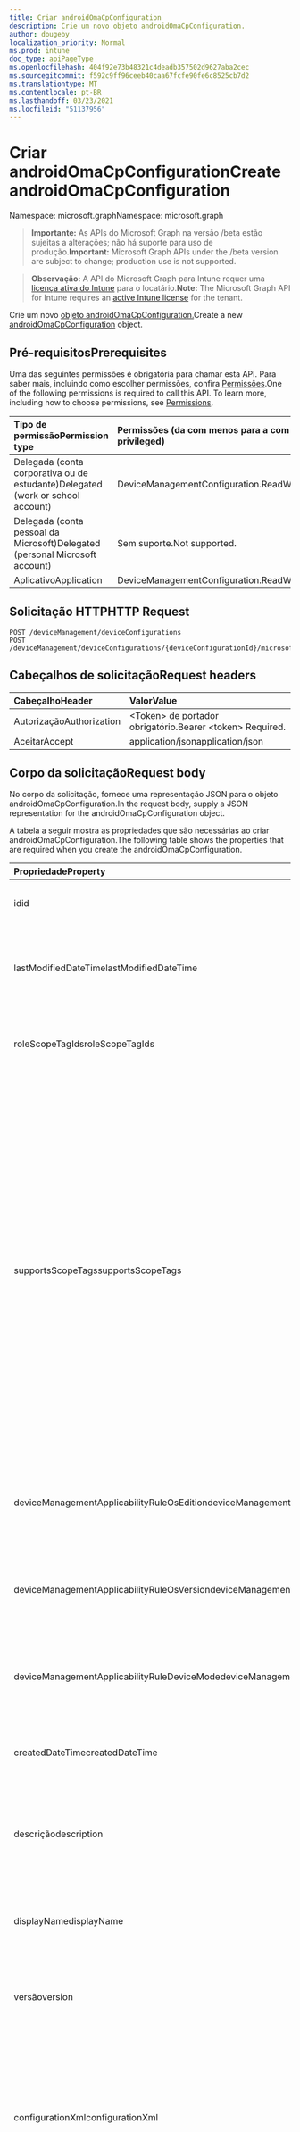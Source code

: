 ```yaml
---
title: Criar androidOmaCpConfiguration
description: Crie um novo objeto androidOmaCpConfiguration.
author: dougeby
localization_priority: Normal
ms.prod: intune
doc_type: apiPageType
ms.openlocfilehash: 404f92e73b48321c4deadb357502d9627aba2cec
ms.sourcegitcommit: f592c9ff96ceeb40caa67fcfe90fe6c8525cb7d2
ms.translationtype: MT
ms.contentlocale: pt-BR
ms.lasthandoff: 03/23/2021
ms.locfileid: "51137956"
---
```

# <a name="create-androidomacpconfiguration"></a><span data-ttu-id="e1cf1-103">Criar androidOmaCpConfiguration</span><span class="sxs-lookup"><span data-stu-id="e1cf1-103">Create androidOmaCpConfiguration</span></span>

<span data-ttu-id="e1cf1-104">Namespace: microsoft.graph</span><span class="sxs-lookup"><span data-stu-id="e1cf1-104">Namespace: microsoft.graph</span></span>

> <span data-ttu-id="e1cf1-105">**Importante:** As APIs do Microsoft Graph na versão /beta estão sujeitas a alterações; não há suporte para uso de produção.</span><span class="sxs-lookup"><span data-stu-id="e1cf1-105">**Important:** Microsoft Graph APIs under the /beta version are subject to change; production use is not supported.</span></span>

> <span data-ttu-id="e1cf1-106">**Observação:** A API do Microsoft Graph para Intune requer uma [licença ativa do Intune](https://go.microsoft.com/fwlink/?linkid=839381) para o locatário.</span><span class="sxs-lookup"><span data-stu-id="e1cf1-106">**Note:** The Microsoft Graph API for Intune requires an [active Intune license](https://go.microsoft.com/fwlink/?linkid=839381) for the tenant.</span></span>

<span data-ttu-id="e1cf1-107">Crie um novo [objeto androidOmaCpConfiguration.](../resources/intune-deviceconfig-androidomacpconfiguration.md)</span><span class="sxs-lookup"><span data-stu-id="e1cf1-107">Create a new [androidOmaCpConfiguration](../resources/intune-deviceconfig-androidomacpconfiguration.md) object.</span></span>

## <a name="prerequisites"></a><span data-ttu-id="e1cf1-108">Pré-requisitos</span><span class="sxs-lookup"><span data-stu-id="e1cf1-108">Prerequisites</span></span>
<span data-ttu-id="e1cf1-p101">Uma das seguintes permissões é obrigatória para chamar esta API. Para saber mais, incluindo como escolher permissões, confira [Permissões](/graph/permissions-reference).</span><span class="sxs-lookup"><span data-stu-id="e1cf1-p101">One of the following permissions is required to call this API. To learn more, including how to choose permissions, see [Permissions](/graph/permissions-reference).</span></span>

|<span data-ttu-id="e1cf1-111">Tipo de permissão</span><span class="sxs-lookup"><span data-stu-id="e1cf1-111">Permission type</span></span>|<span data-ttu-id="e1cf1-112">Permissões (da com menos para a com mais privilégios)</span><span class="sxs-lookup"><span data-stu-id="e1cf1-112">Permissions (from least to most privileged)</span></span>|
|:---|:---|
|<span data-ttu-id="e1cf1-113">Delegada (conta corporativa ou de estudante)</span><span class="sxs-lookup"><span data-stu-id="e1cf1-113">Delegated (work or school account)</span></span>|<span data-ttu-id="e1cf1-114">DeviceManagementConfiguration.ReadWrite.All</span><span class="sxs-lookup"><span data-stu-id="e1cf1-114">DeviceManagementConfiguration.ReadWrite.All</span></span>|
|<span data-ttu-id="e1cf1-115">Delegada (conta pessoal da Microsoft)</span><span class="sxs-lookup"><span data-stu-id="e1cf1-115">Delegated (personal Microsoft account)</span></span>|<span data-ttu-id="e1cf1-116">Sem suporte.</span><span class="sxs-lookup"><span data-stu-id="e1cf1-116">Not supported.</span></span>|
|<span data-ttu-id="e1cf1-117">Aplicativo</span><span class="sxs-lookup"><span data-stu-id="e1cf1-117">Application</span></span>|<span data-ttu-id="e1cf1-118">DeviceManagementConfiguration.ReadWrite.All</span><span class="sxs-lookup"><span data-stu-id="e1cf1-118">DeviceManagementConfiguration.ReadWrite.All</span></span>|

## <a name="http-request"></a><span data-ttu-id="e1cf1-119">Solicitação HTTP</span><span class="sxs-lookup"><span data-stu-id="e1cf1-119">HTTP Request</span></span>
<!-- {
  "blockType": "ignored"
}
-->
``` http
POST /deviceManagement/deviceConfigurations
POST /deviceManagement/deviceConfigurations/{deviceConfigurationId}/microsoft.graph.windowsDomainJoinConfiguration/networkAccessConfigurations
```

## <a name="request-headers"></a><span data-ttu-id="e1cf1-120">Cabeçalhos de solicitação</span><span class="sxs-lookup"><span data-stu-id="e1cf1-120">Request headers</span></span>
|<span data-ttu-id="e1cf1-121">Cabeçalho</span><span class="sxs-lookup"><span data-stu-id="e1cf1-121">Header</span></span>|<span data-ttu-id="e1cf1-122">Valor</span><span class="sxs-lookup"><span data-stu-id="e1cf1-122">Value</span></span>|
|:---|:---|
|<span data-ttu-id="e1cf1-123">Autorização</span><span class="sxs-lookup"><span data-stu-id="e1cf1-123">Authorization</span></span>|<span data-ttu-id="e1cf1-124">&lt;Token&gt; de portador obrigatório.</span><span class="sxs-lookup"><span data-stu-id="e1cf1-124">Bearer &lt;token&gt; Required.</span></span>|
|<span data-ttu-id="e1cf1-125">Aceitar</span><span class="sxs-lookup"><span data-stu-id="e1cf1-125">Accept</span></span>|<span data-ttu-id="e1cf1-126">application/json</span><span class="sxs-lookup"><span data-stu-id="e1cf1-126">application/json</span></span>|

## <a name="request-body"></a><span data-ttu-id="e1cf1-127">Corpo da solicitação</span><span class="sxs-lookup"><span data-stu-id="e1cf1-127">Request body</span></span>
<span data-ttu-id="e1cf1-128">No corpo da solicitação, fornece uma representação JSON para o objeto androidOmaCpConfiguration.</span><span class="sxs-lookup"><span data-stu-id="e1cf1-128">In the request body, supply a JSON representation for the androidOmaCpConfiguration object.</span></span>

<span data-ttu-id="e1cf1-129">A tabela a seguir mostra as propriedades que são necessárias ao criar androidOmaCpConfiguration.</span><span class="sxs-lookup"><span data-stu-id="e1cf1-129">The following table shows the properties that are required when you create the androidOmaCpConfiguration.</span></span>

|<span data-ttu-id="e1cf1-130">Propriedade</span><span class="sxs-lookup"><span data-stu-id="e1cf1-130">Property</span></span>|<span data-ttu-id="e1cf1-131">Tipo</span><span class="sxs-lookup"><span data-stu-id="e1cf1-131">Type</span></span>|<span data-ttu-id="e1cf1-132">Descrição</span><span class="sxs-lookup"><span data-stu-id="e1cf1-132">Description</span></span>|
|:---|:---|:---|
|<span data-ttu-id="e1cf1-133">id</span><span class="sxs-lookup"><span data-stu-id="e1cf1-133">id</span></span>|<span data-ttu-id="e1cf1-134">Cadeia de caracteres</span><span class="sxs-lookup"><span data-stu-id="e1cf1-134">String</span></span>|<span data-ttu-id="e1cf1-135">Chave da entidade.</span><span class="sxs-lookup"><span data-stu-id="e1cf1-135">Key of the entity.</span></span> <span data-ttu-id="e1cf1-136">Herdada de [deviceConfiguration](../resources/intune-shared-deviceconfiguration.md)</span><span class="sxs-lookup"><span data-stu-id="e1cf1-136">Inherited from [deviceConfiguration](../resources/intune-shared-deviceconfiguration.md)</span></span>|
|<span data-ttu-id="e1cf1-137">lastModifiedDateTime</span><span class="sxs-lookup"><span data-stu-id="e1cf1-137">lastModifiedDateTime</span></span>|<span data-ttu-id="e1cf1-138">DateTimeOffset</span><span class="sxs-lookup"><span data-stu-id="e1cf1-138">DateTimeOffset</span></span>|<span data-ttu-id="e1cf1-139">DateTime da última modificação do objeto.</span><span class="sxs-lookup"><span data-stu-id="e1cf1-139">DateTime the object was last modified.</span></span> <span data-ttu-id="e1cf1-140">Herdada de [deviceConfiguration](../resources/intune-shared-deviceconfiguration.md)</span><span class="sxs-lookup"><span data-stu-id="e1cf1-140">Inherited from [deviceConfiguration](../resources/intune-shared-deviceconfiguration.md)</span></span>|
|<span data-ttu-id="e1cf1-141">roleScopeTagIds</span><span class="sxs-lookup"><span data-stu-id="e1cf1-141">roleScopeTagIds</span></span>|<span data-ttu-id="e1cf1-142">Coleção de cadeias de caracteres</span><span class="sxs-lookup"><span data-stu-id="e1cf1-142">String collection</span></span>|<span data-ttu-id="e1cf1-143">Lista de marcas de escopo para esta instância entity.</span><span class="sxs-lookup"><span data-stu-id="e1cf1-143">List of Scope Tags for this Entity instance.</span></span> <span data-ttu-id="e1cf1-144">Herdada de [deviceConfiguration](../resources/intune-shared-deviceconfiguration.md)</span><span class="sxs-lookup"><span data-stu-id="e1cf1-144">Inherited from [deviceConfiguration](../resources/intune-shared-deviceconfiguration.md)</span></span>|
|<span data-ttu-id="e1cf1-145">supportsScopeTags</span><span class="sxs-lookup"><span data-stu-id="e1cf1-145">supportsScopeTags</span></span>|<span data-ttu-id="e1cf1-146">Booleano</span><span class="sxs-lookup"><span data-stu-id="e1cf1-146">Boolean</span></span>|<span data-ttu-id="e1cf1-147">Indica se a Configuração de Dispositivo subjacente dá suporte ou não à atribuição de marcas de escopo.</span><span class="sxs-lookup"><span data-stu-id="e1cf1-147">Indicates whether or not the underlying Device Configuration supports the assignment of scope tags.</span></span> <span data-ttu-id="e1cf1-148">A atribuição à propriedade ScopeTags não é permitida quando esse valor é falso e as entidades não estarão visíveis para usuários com escopo.</span><span class="sxs-lookup"><span data-stu-id="e1cf1-148">Assigning to the ScopeTags property is not allowed when this value is false and entities will not be visible to scoped users.</span></span> <span data-ttu-id="e1cf1-149">Isso ocorre para políticas herdadas criadas no Silverlight e podem ser resolvidas excluindo e recriando a política no Portal do Azure.</span><span class="sxs-lookup"><span data-stu-id="e1cf1-149">This occurs for Legacy policies created in Silverlight and can be resolved by deleting and recreating the policy in the Azure Portal.</span></span> <span data-ttu-id="e1cf1-150">Essa propriedade é somente leitura.</span><span class="sxs-lookup"><span data-stu-id="e1cf1-150">This property is read-only.</span></span> <span data-ttu-id="e1cf1-151">Herdada de [deviceConfiguration](../resources/intune-shared-deviceconfiguration.md)</span><span class="sxs-lookup"><span data-stu-id="e1cf1-151">Inherited from [deviceConfiguration](../resources/intune-shared-deviceconfiguration.md)</span></span>|
|<span data-ttu-id="e1cf1-152">deviceManagementApplicabilityRuleOsEdition</span><span class="sxs-lookup"><span data-stu-id="e1cf1-152">deviceManagementApplicabilityRuleOsEdition</span></span>|[<span data-ttu-id="e1cf1-153">deviceManagementApplicabilityRuleOsEdition</span><span class="sxs-lookup"><span data-stu-id="e1cf1-153">deviceManagementApplicabilityRuleOsEdition</span></span>](../resources/intune-deviceconfig-devicemanagementapplicabilityruleosedition.md)|<span data-ttu-id="e1cf1-154">A aplicabilidade da edição do sistema operacional para esta Política.</span><span class="sxs-lookup"><span data-stu-id="e1cf1-154">The OS edition applicability for this Policy.</span></span> <span data-ttu-id="e1cf1-155">Herdada de [deviceConfiguration](../resources/intune-shared-deviceconfiguration.md)</span><span class="sxs-lookup"><span data-stu-id="e1cf1-155">Inherited from [deviceConfiguration](../resources/intune-shared-deviceconfiguration.md)</span></span>|
|<span data-ttu-id="e1cf1-156">deviceManagementApplicabilityRuleOsVersion</span><span class="sxs-lookup"><span data-stu-id="e1cf1-156">deviceManagementApplicabilityRuleOsVersion</span></span>|[<span data-ttu-id="e1cf1-157">deviceManagementApplicabilityRuleOsVersion</span><span class="sxs-lookup"><span data-stu-id="e1cf1-157">deviceManagementApplicabilityRuleOsVersion</span></span>](../resources/intune-deviceconfig-devicemanagementapplicabilityruleosversion.md)|<span data-ttu-id="e1cf1-158">A regra de aplicabilidade da versão do sistema operacional para esta Política.</span><span class="sxs-lookup"><span data-stu-id="e1cf1-158">The OS version applicability rule for this Policy.</span></span> <span data-ttu-id="e1cf1-159">Herdada de [deviceConfiguration](../resources/intune-shared-deviceconfiguration.md)</span><span class="sxs-lookup"><span data-stu-id="e1cf1-159">Inherited from [deviceConfiguration](../resources/intune-shared-deviceconfiguration.md)</span></span>|
|<span data-ttu-id="e1cf1-160">deviceManagementApplicabilityRuleDeviceMode</span><span class="sxs-lookup"><span data-stu-id="e1cf1-160">deviceManagementApplicabilityRuleDeviceMode</span></span>|[<span data-ttu-id="e1cf1-161">deviceManagementApplicabilityRuleDeviceMode</span><span class="sxs-lookup"><span data-stu-id="e1cf1-161">deviceManagementApplicabilityRuleDeviceMode</span></span>](../resources/intune-deviceconfig-devicemanagementapplicabilityruledevicemode.md)|<span data-ttu-id="e1cf1-162">A regra de aplicabilidade do modo de dispositivo para esta Política.</span><span class="sxs-lookup"><span data-stu-id="e1cf1-162">The device mode applicability rule for this Policy.</span></span> <span data-ttu-id="e1cf1-163">Herdada de [deviceConfiguration](../resources/intune-shared-deviceconfiguration.md)</span><span class="sxs-lookup"><span data-stu-id="e1cf1-163">Inherited from [deviceConfiguration](../resources/intune-shared-deviceconfiguration.md)</span></span>|
|<span data-ttu-id="e1cf1-164">createdDateTime</span><span class="sxs-lookup"><span data-stu-id="e1cf1-164">createdDateTime</span></span>|<span data-ttu-id="e1cf1-165">DateTimeOffset</span><span class="sxs-lookup"><span data-stu-id="e1cf1-165">DateTimeOffset</span></span>|<span data-ttu-id="e1cf1-166">DateTime em que o objeto foi criado.</span><span class="sxs-lookup"><span data-stu-id="e1cf1-166">DateTime the object was created.</span></span> <span data-ttu-id="e1cf1-167">Herdada de [deviceConfiguration](../resources/intune-shared-deviceconfiguration.md)</span><span class="sxs-lookup"><span data-stu-id="e1cf1-167">Inherited from [deviceConfiguration](../resources/intune-shared-deviceconfiguration.md)</span></span>|
|<span data-ttu-id="e1cf1-168">descrição</span><span class="sxs-lookup"><span data-stu-id="e1cf1-168">description</span></span>|<span data-ttu-id="e1cf1-169">Cadeia de caracteres</span><span class="sxs-lookup"><span data-stu-id="e1cf1-169">String</span></span>|<span data-ttu-id="e1cf1-170">O administrador forneceu a descrição da Configuração do dispositivo.</span><span class="sxs-lookup"><span data-stu-id="e1cf1-170">Admin provided description of the Device Configuration.</span></span> <span data-ttu-id="e1cf1-171">Herdada de [deviceConfiguration](../resources/intune-shared-deviceconfiguration.md)</span><span class="sxs-lookup"><span data-stu-id="e1cf1-171">Inherited from [deviceConfiguration](../resources/intune-shared-deviceconfiguration.md)</span></span>|
|<span data-ttu-id="e1cf1-172">displayName</span><span class="sxs-lookup"><span data-stu-id="e1cf1-172">displayName</span></span>|<span data-ttu-id="e1cf1-173">Cadeia de caracteres</span><span class="sxs-lookup"><span data-stu-id="e1cf1-173">String</span></span>|<span data-ttu-id="e1cf1-174">O administrador forneceu o nome da Configuração do dispositivo.</span><span class="sxs-lookup"><span data-stu-id="e1cf1-174">Admin provided name of the device configuration.</span></span> <span data-ttu-id="e1cf1-175">Herdada de [deviceConfiguration](../resources/intune-shared-deviceconfiguration.md)</span><span class="sxs-lookup"><span data-stu-id="e1cf1-175">Inherited from [deviceConfiguration](../resources/intune-shared-deviceconfiguration.md)</span></span>|
|<span data-ttu-id="e1cf1-176">versão</span><span class="sxs-lookup"><span data-stu-id="e1cf1-176">version</span></span>|<span data-ttu-id="e1cf1-177">Int32</span><span class="sxs-lookup"><span data-stu-id="e1cf1-177">Int32</span></span>|<span data-ttu-id="e1cf1-178">Versão da configuração do dispositivo.</span><span class="sxs-lookup"><span data-stu-id="e1cf1-178">Version of the device configuration.</span></span> <span data-ttu-id="e1cf1-179">Herdada de [deviceConfiguration](../resources/intune-shared-deviceconfiguration.md)</span><span class="sxs-lookup"><span data-stu-id="e1cf1-179">Inherited from [deviceConfiguration](../resources/intune-shared-deviceconfiguration.md)</span></span>|
|<span data-ttu-id="e1cf1-180">configurationXml</span><span class="sxs-lookup"><span data-stu-id="e1cf1-180">configurationXml</span></span>|<span data-ttu-id="e1cf1-181">Binário</span><span class="sxs-lookup"><span data-stu-id="e1cf1-181">Binary</span></span>|<span data-ttu-id="e1cf1-182">XML de configuração que será aplicado ao dispositivo.</span><span class="sxs-lookup"><span data-stu-id="e1cf1-182">Configuration XML that will be applied to the device.</span></span> <span data-ttu-id="e1cf1-183">Quando ele é lido, ele fornece apenas uma cadeia de caracteres de espaço reservado, já que os dados originais são criptografados e armazenados.</span><span class="sxs-lookup"><span data-stu-id="e1cf1-183">When it is read, it only provides a placeholder string since the original data is encrypted and stored.</span></span>|



## <a name="response"></a><span data-ttu-id="e1cf1-184">Resposta</span><span class="sxs-lookup"><span data-stu-id="e1cf1-184">Response</span></span>
<span data-ttu-id="e1cf1-185">Se tiver êxito, este método retornará um código de `201 Created` resposta e um objeto [androidOmaCpConfiguration](../resources/intune-deviceconfig-androidomacpconfiguration.md) no corpo da resposta.</span><span class="sxs-lookup"><span data-stu-id="e1cf1-185">If successful, this method returns a `201 Created` response code and a [androidOmaCpConfiguration](../resources/intune-deviceconfig-androidomacpconfiguration.md) object in the response body.</span></span>

## <a name="example"></a><span data-ttu-id="e1cf1-186">Exemplo</span><span class="sxs-lookup"><span data-stu-id="e1cf1-186">Example</span></span>

### <a name="request"></a><span data-ttu-id="e1cf1-187">Solicitação</span><span class="sxs-lookup"><span data-stu-id="e1cf1-187">Request</span></span>
<span data-ttu-id="e1cf1-188">Este é um exemplo da solicitação.</span><span class="sxs-lookup"><span data-stu-id="e1cf1-188">Here is an example of the request.</span></span>
``` http
POST https://graph.microsoft.com/beta/deviceManagement/deviceConfigurations
Content-type: application/json
Content-length: 1079

{
  "@odata.type": "#microsoft.graph.androidOmaCpConfiguration",
  "roleScopeTagIds": [
    "Role Scope Tag Ids value"
  ],
  "supportsScopeTags": true,
  "deviceManagementApplicabilityRuleOsEdition": {
    "@odata.type": "microsoft.graph.deviceManagementApplicabilityRuleOsEdition",
    "osEditionTypes": [
      "windows10EnterpriseN"
    ],
    "name": "Name value",
    "ruleType": "exclude"
  },
  "deviceManagementApplicabilityRuleOsVersion": {
    "@odata.type": "microsoft.graph.deviceManagementApplicabilityRuleOsVersion",
    "minOSVersion": "Min OSVersion value",
    "maxOSVersion": "Max OSVersion value",
    "name": "Name value",
    "ruleType": "exclude"
  },
  "deviceManagementApplicabilityRuleDeviceMode": {
    "@odata.type": "microsoft.graph.deviceManagementApplicabilityRuleDeviceMode",
    "deviceMode": "sModeConfiguration",
    "name": "Name value",
    "ruleType": "exclude"
  },
  "description": "Description value",
  "displayName": "Display Name value",
  "version": 7,
  "configurationXml": "Y29uZmlndXJhdGlvblhtbA=="
}
```

### <a name="response"></a><span data-ttu-id="e1cf1-189">Resposta</span><span class="sxs-lookup"><span data-stu-id="e1cf1-189">Response</span></span>
<span data-ttu-id="e1cf1-p114">Veja a seguir um exemplo da resposta. Observação: o objeto response mostrado aqui pode estar truncado por motivos de concisão. Todas as propriedades serão retornadas de uma chamada real.</span><span class="sxs-lookup"><span data-stu-id="e1cf1-p114">Here is an example of the response. Note: The response object shown here may be truncated for brevity. All of the properties will be returned from an actual call.</span></span>
``` http
HTTP/1.1 201 Created
Content-Type: application/json
Content-Length: 1251

{
  "@odata.type": "#microsoft.graph.androidOmaCpConfiguration",
  "id": "5f682e4a-2e4a-5f68-4a2e-685f4a2e685f",
  "lastModifiedDateTime": "2017-01-01T00:00:35.1329464-08:00",
  "roleScopeTagIds": [
    "Role Scope Tag Ids value"
  ],
  "supportsScopeTags": true,
  "deviceManagementApplicabilityRuleOsEdition": {
    "@odata.type": "microsoft.graph.deviceManagementApplicabilityRuleOsEdition",
    "osEditionTypes": [
      "windows10EnterpriseN"
    ],
    "name": "Name value",
    "ruleType": "exclude"
  },
  "deviceManagementApplicabilityRuleOsVersion": {
    "@odata.type": "microsoft.graph.deviceManagementApplicabilityRuleOsVersion",
    "minOSVersion": "Min OSVersion value",
    "maxOSVersion": "Max OSVersion value",
    "name": "Name value",
    "ruleType": "exclude"
  },
  "deviceManagementApplicabilityRuleDeviceMode": {
    "@odata.type": "microsoft.graph.deviceManagementApplicabilityRuleDeviceMode",
    "deviceMode": "sModeConfiguration",
    "name": "Name value",
    "ruleType": "exclude"
  },
  "createdDateTime": "2017-01-01T00:02:43.5775965-08:00",
  "description": "Description value",
  "displayName": "Display Name value",
  "version": 7,
  "configurationXml": "Y29uZmlndXJhdGlvblhtbA=="
}
```




